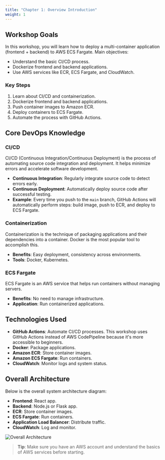 ```yaml
---
title: "Chapter 1: Overview Introduction"
weight: 1
---
```


## Workshop Goals

In this workshop, you will learn how to deploy a multi-container application (frontend + backend) to AWS ECS Fargate. Main objectives:

- Understand the basic CI/CD process.
- Dockerize frontend and backend applications.
- Use AWS services like ECR, ECS Fargate, and CloudWatch.

### Key Steps
1. Learn about CI/CD and containerization.
2. Dockerize frontend and backend applications.
3. Push container images to Amazon ECR.
4. Deploy containers to ECS Fargate.
5. Automate the process with GitHub Actions.

## Core DevOps Knowledge

### CI/CD
CI/CD (Continuous Integration/Continuous Deployment) is the process of automating source code integration and deployment. It helps minimize errors and accelerate software development.

- **Continuous Integration**: Regularly integrate source code to detect errors early.
- **Continuous Deployment**: Automatically deploy source code after successful testing.
- **Example**: Every time you push to the `main` branch, GitHub Actions will automatically perform steps: build image, push to ECR, and deploy to ECS Fargate.

### Containerization
Containerization is the technique of packaging applications and their dependencies into a container. Docker is the most popular tool to accomplish this.

- **Benefits**: Easy deployment, consistency across environments.
- **Tools**: Docker, Kubernetes.

### ECS Fargate
ECS Fargate is an AWS service that helps run containers without managing servers.

- **Benefits**: No need to manage infrastructure.
- **Application**: Run containerized applications.

## Technologies Used

- **GitHub Actions**: Automate CI/CD processes. This workshop uses GitHub Actions instead of AWS CodePipeline because it's more accessible to beginners.
- **Docker**: Package applications.
- **Amazon ECR**: Store container images.
- **Amazon ECS Fargate**: Run containers.
- **CloudWatch**: Monitor logs and system status.

## Overall Architecture

Below is the overall system architecture diagram:

- **Frontend**: React app.
- **Backend**: Node.js or Flask app.
- **ECR**: Store container images.
- **ECS Fargate**: Run containers.
- **Application Load Balancer**: Distribute traffic.
- **CloudWatch**: Log and monitor.

![Overall Architecture](/images/architecture.png)

> **Tip**: Make sure you have an AWS account and understand the basics of AWS services before starting.
